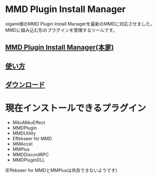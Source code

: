 
# MMD Plugin Install Manager
oigami様のMMD Plugin Install Managerを最新のMMDに対応させました。
MMDに組み込む形のプラグインを管理するツールです。
## [MMD Plugin Install Manager(本家)](https://github.com/oigami/MMDPluginInstallManager)
## [使い方](https://github.com/oigami/MMDUtility/wiki/how_to_install)
## [ダウンロード](https://bowlroll.net/file/270424)
# 現在インストールできるプラグイン
- MikuMikuEffect
- MMDPlugin
- MMDUtility
- Effekseer for MMD
- MMAccel
- MMPlus
- MMDDiscordRPC
- MMDPluginDLL

(Effekseer for MMDとMMPlusは共存できないようです)
